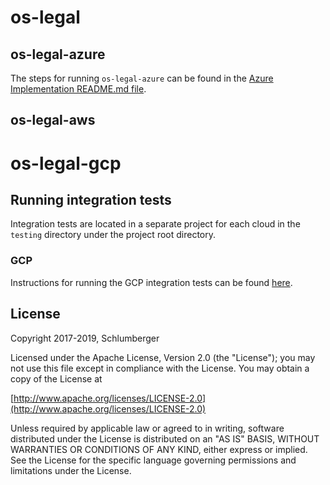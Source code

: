 # os-legal

## os-legal-azure

The steps for running `os-legal-azure` can be found in the [Azure Implementation README.md file](./provider/legal-azure/README.md).

## os-legal-aws

<!-- This should be replaced with a link to AWS specific docs -->

# os-legal-gcp

## Running integration tests
Integration tests are located in a separate project for each cloud in the ```testing``` directory under the project root directory.

### GCP

Instructions for running the GCP integration tests can be found [here](./provider/legal-gcp/README.md).

## License
Copyright 2017-2019, Schlumberger

Licensed under the Apache License, Version 2.0 (the "License");
you may not use this file except in compliance with the License.
You may obtain a copy of the License at 

[http://www.apache.org/licenses/LICENSE-2.0](http://www.apache.org/licenses/LICENSE-2.0)

Unless required by applicable law or agreed to in writing, software
distributed under the License is distributed on an "AS IS" BASIS,
WITHOUT WARRANTIES OR CONDITIONS OF ANY KIND, either express or implied.
See the License for the specific language governing permissions and
limitations under the License.
